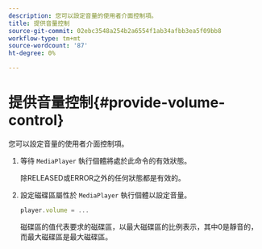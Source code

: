 ```yaml
---
description: 您可以設定音量的使用者介面控制項。
title: 提供音量控制
source-git-commit: 02ebc3548a254b2a6554f1ab34afbb3ea5f09bb8
workflow-type: tm+mt
source-wordcount: '87'
ht-degree: 0%

---
```


# 提供音量控制{#provide-volume-control}

您可以設定音量的使用者介面控制項。

1. 等待 `MediaPlayer` 執行個體將處於此命令的有效狀態。

   除RELEASED或ERROR之外的任何狀態都是有效的。
1. 設定磁碟區屬性於 `MediaPlayer` 執行個體以設定音量。

   ```js
   player.volume = ...
   ```

   磁碟區的值代表要求的磁碟區，以最大磁碟區的比例表示，其中0是靜音的，而最大磁碟區是最大磁碟區。
